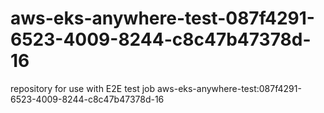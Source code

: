 # aws-eks-anywhere-test-087f4291-6523-4009-8244-c8c47b47378d-16
repository for use with E2E test job aws-eks-anywhere-test:087f4291-6523-4009-8244-c8c47b47378d-16
